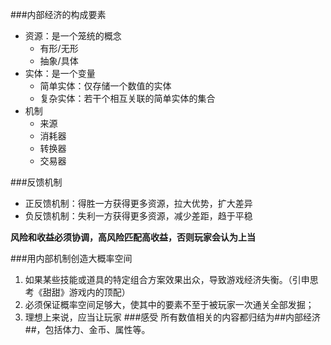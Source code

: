 ###内部经济的构成要素
- 资源：是一个笼统的概念
    - 有形/无形
    - 抽象/具体
- 实体：是一个变量
    - 简单实体：仅存储一个数值的实体
    - 复杂实体：若干个相互关联的简单实体的集合
- 机制
    - 来源
    - 消耗器
    - 转换器
    - 交易器

###反馈机制
- 正反馈机制：得胜一方获得更多资源，拉大优势，扩大差异
- 负反馈机制：失利一方获得更多资源，减少差距，趋于平稳

**风险和收益必须协调，高风险匹配高收益，否则玩家会认为上当**

###用内部机制创造大概率空间
1. 如果某些技能或道具的特定组合方案效果出众，导致游戏经济失衡。（引申思考《甜甜》游戏内的顶配）
2. 必须保证概率空间足够大，使其中的要素不至于被玩家一次通关全部发掘；
3. 理想上来说，应当让玩家
###感受
所有数值相关的内容都归结为##内部经济##，包括体力、金币、属性等。